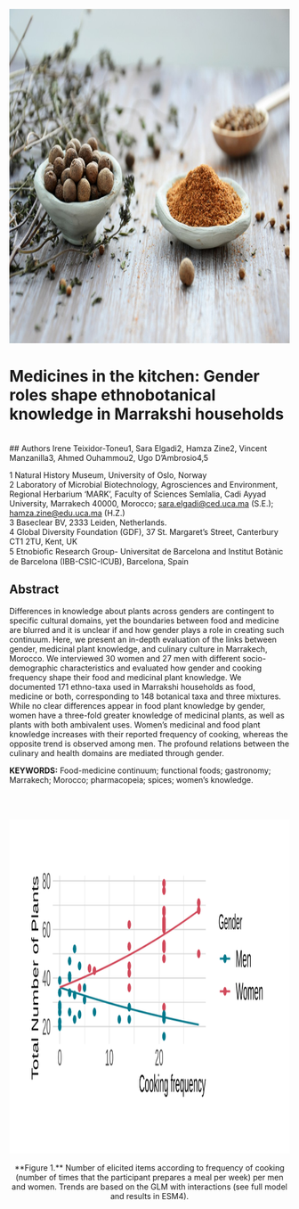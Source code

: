 
<p align="center">
<img width="800" height="600" src="https://github.com/vincentmanz/Morocco/blob/master/spices.jpg?raw=true">
</p>

# Medicines in the kitchen: Gender roles shape ethnobotanical knowledge in Marrakshi households

<br> \#\# Authors Irene Teixidor-Toneu1, Sara Elgadi2, Hamza Zine2,
Vincent Manzanilla3, Ahmed Ouhammou2, Ugo D’Ambrosio4,5

1 Natural History Museum, University of Oslo, Norway  
2 Laboratory of Microbial Biotechnology, Agrosciences and Environment,
Regional Herbarium ‘MARK’, Faculty of Sciences Semlalia, Cadi Ayyad
University, Marrakech 40000, Morocco; <sara.elgadi@ced.uca.ma> (S.E.);
<hamza.zine@edu.uca.ma> (H.Z.)  
3 Baseclear BV, 2333 Leiden, Netherlands.  
4 Global Diversity Foundation (GDF), 37 St. Margaret’s Street,
Canterbury CT1 2TU, Kent, UK  
5 Etnobioﬁc Research Group- Universitat de Barcelona and Institut
Botànic de Barcelona (IBB-CSIC-ICUB), Barcelona, Spain

## Abstract

Differences in knowledge about plants across genders are contingent to
specific cultural domains, yet the boundaries between food and medicine
are blurred and it is unclear if and how gender plays a role in creating
such continuum. Here, we present an in-depth evaluation of the links
between gender, medicinal plant knowledge, and culinary culture in
Marrakech, Morocco. We interviewed 30 women and 27 men with different
socio-demographic characteristics and evaluated how gender and cooking
frequency shape their food and medicinal plant knowledge. We documented
171 ethno-taxa used in Marrakshi households as food, medicine or both,
corresponding to 148 botanical taxa and three mixtures. While no clear
differences appear in food plant knowledge by gender, women have a
three-fold greater knowledge of medicinal plants, as well as plants with
both ambivalent uses. Women’s medicinal and food plant knowledge
increases with their reported frequency of cooking, whereas the opposite
trend is observed among men. The profound relations between the culinary
and health domains are mediated through gender.

**KEYWORDS:** Food-medicine continuum; functional foods; gastronomy;
Marrakech; Morocco; pharmacopeia; spices; women’s knowledge.

<br>

<br>

<p align="center">
<img width="800" height="600" src="https://github.com/vincentmanz/Morocco/blob/master/Figure%201.png?raw=true">
</p>
<center>
**Figure 1.** Number of elicited items according to frequency of cooking
(number of times that the participant prepares a meal per week) per men
and women. Trends are based on the GLM with interactions (see full model
and results in ESM4).
</center>
